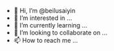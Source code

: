 - 👋 Hi, I’m @beilusaiyin
- 👀 I’m interested in ...
- 🌱 I’m currently learning ...
- 💞️ I’m looking to collaborate on ...
- 📫 How to reach me ...

<!---
beilusaiyin/beilusaiyin is a ✨ special ✨ repository because its `README.md` (this file) appears on your GitHub profile.
You can click the Preview link to take a look at your changes.
--->
